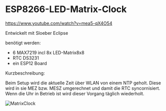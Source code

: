 # ESP8266-LED-Matrix-Clock

https://www.youtube.com/watch?v=mea5-qX4O54

Entwickelt mit Sloeber Eclipse

benötigt werden:
- 6 MAX7219 incl 8x LED-Matrix8x8
- RTC DS3231
- ein ESP12 Board

Kurzbeschreibung:

Beim Setup wird die aktuelle Zeit über WLAN von einem NTP geholt. Diese wird in sie MEZ bzw. MESZ umgerechnet und damit die
RTC syncornisiert. Wenn die Uhr in Betrieb ist wird dieser Vorgang täglich wiederholt.

![MatrixClock](https://github.com/schreibfaul1/ESP8266-LED-Matrix-Clock/blob/master/MatrixClock.jpg)


